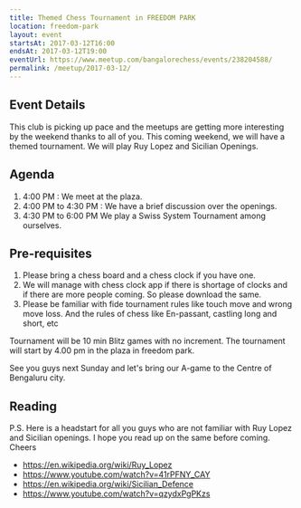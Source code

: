 ```yaml
---
title: Themed Chess Tournament in FREEDOM PARK
location: freedom-park
layout: event
startsAt: 2017-03-12T16:00
endsAt: 2017-03-12T19:00
eventUrl: https://www.meetup.com/bangalorechess/events/238204588/
permalink: /meetup/2017-03-12/
---
```

## Event Details
This club is picking up pace and the meetups are getting more interesting by the weekend thanks to all of you. This coming weekend, we will have a themed tournament. We will play Ruy Lopez and Sicilian Openings.

## Agenda
1. 4:00 PM : We meet at the plaza.
1. 4:00 PM to 4:30 PM : We have a brief discussion over the openings.
1. 4:30 PM to 6:00 PM We play a Swiss System Tournament among ourselves.

## Pre-requisites
1. Please bring a chess board and a chess clock if you have one.
1. We will manage with chess clock app if there is shortage of clocks and if there are more people coming. So please download the same.
1. Please be familiar with fide tournament rules like touch move and wrong move loss. And the rules of chess like En-passant, castling long and short, etc

Tournament will be 10 min Blitz games with no increment. The tournament will start by 4.00 pm in the plaza in freedom park.

See you guys next Sunday and let's bring our A-game to the Centre of Bengaluru city.
## Reading

P.S. Here is a headstart for all you guys who are not familiar with Ruy Lopez and Sicilian openings. I hope you read up on the same before coming. Cheers

- <https://en.wikipedia.org/wiki/Ruy_Lopez>
- <https://www.youtube.com/watch?v=41rPFNY_CAY>
- <https://en.wikipedia.org/wiki/Sicilian_Defence>
- <https://www.youtube.com/watch?v=qzydxPgPKzs>
